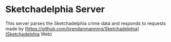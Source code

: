# Sketchadelphia Server
This server parses the Sketchadelphia crime data and responds to requests made by [https://github.com/brendanmanning/Sketchadelphia](Sketchadelphia Web)

